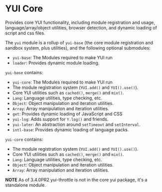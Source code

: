YUI Core
========

Provides core YUI functionality, including module registration and usage,
language/array/object utilities, browser detection, and dynamic loading of
script and css files.

The `yui` module is a rollup of `yui-base` (the core module registration and
sandbox system, plus utilities), and the following optional submodules:

  * `yui-base`: The Modules required to make YUI run
  * `loader`: Provides dynamic module loading.

`yui-base` contains:

  * `yui-core`: The Modules required to make YUI run
  * The module registration system (`YUI.add()` and `YUI().use()`).
  * Core YUI utilities such as `cached()`, `merge()` and `mix()`.
  * `Lang`: Language utilities, type checking, etc.
  * `Object`: Object manipulation and iteration utilities.
  * `Array`: Array manipulation and iteration utilities.
  * `get`: Provides dynamic loading of JavaScript and CSS
  * `yui-log`: Adds support for `Y.log()` and friends.
  * `yui-later`: An abstraction around `setTimeout` and `setInterval`.
  * `intl-base`: Provides dynamic loading of language packs.

`yui-core` contains:

  * The module registration system (`YUI.add()` and `YUI().use()`).
  * Core YUI utilities such as `cached()`, `merge()` and `mix()`.
  * `Lang`: Language utilities, type checking, etc.
  * `Object`: Object manipulation and iteration utilities.
  * `Array`: Array manipulation and iteration utilities.

**NOTE** As of 3.4.0PR2 yui-throttle is not in the core yui package, it's a standalone module.
